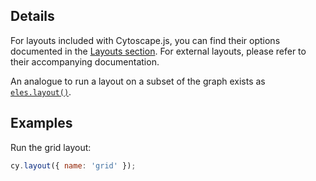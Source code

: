 ## Details

For layouts included with Cytoscape.js, you can find their options documented in the [Layouts section](#layouts).  For external layouts, please refer to their accompanying documentation.

An analogue to run a layout on a subset of the graph exists as [`eles.layout()`](#collection/layout/eles.layout).

## Examples

Run the grid layout:

```js
cy.layout({ name: 'grid' });
```
